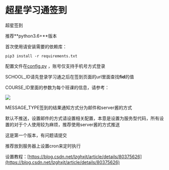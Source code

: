 # 超星学习通签到
 超星签到

推荐**python3.6+**版本

首次使用请安装需要的依赖库：

```shell
pip3 install -r requirements.txt
```

配置文件在<u>config.py</u> ，账号仅支持手机号方式登录

SCHOOL_ID请先登录学习通之后在签到页面的url里面查找**fid**的值

COURSE_ID里面的参数为每个班课的信息，请参考：

![](https://yangbaimg.syoogame.com/tmp/000/00/00/00/5e5894174e286.jpg)

MESSAGE_TYPE签到的结果通知方式分为邮件和server酱的方式

默认不推送，设置邮件的方式请设置相关配置，本意是设置为服务型代码，所有设置的对于个人使用较为麻烦，推荐使用server酱的方式推送



这是第一个版本，有问题请提交

推荐放到服务器上设置cron来定时执行

设置教程：[https://blog.csdn.net/lzghxjt/article/details/80375626](https://blog.csdn.net/lzghxjt/article/details/80375626)